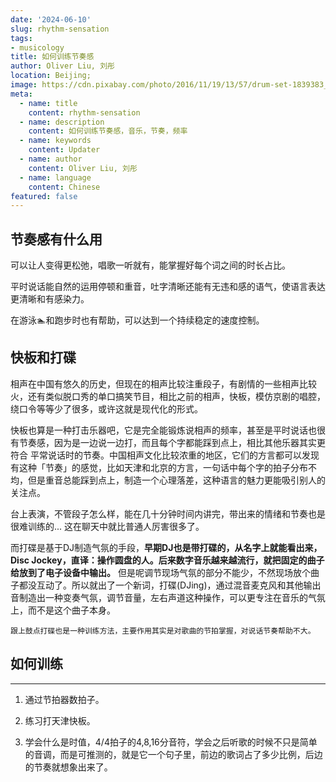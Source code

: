```yaml
---
date: '2024-06-10'
slug: rhythm-sensation
tags:
- musicology
title: 如何训练节奏感
author: Oliver Liu, 刘彤
location: Beijing;
image: https://cdn.pixabay.com/photo/2016/11/19/13/57/drum-set-1839383_960_720.jpg
meta:
  - name: title
    content: rhythm-sensation
  - name: description
    content: 如何训练节奏感，音乐，节奏，频率
  - name: keywords
    content: Updater
  - name: author
    content: Oliver Liu, 刘彤
  - name: language
    content: Chinese
featured: false
---
```


## 节奏感有什么用

可以让人变得更松弛，唱歌一听就有，能掌握好每个词之间的时长占比。

平时说话能自然的运用停顿和重音，吐字清晰还能有无违和感的语气，使语言表达更清晰和有感染力。

在游泳🏊和跑步时也有帮助，可以达到一个持续稳定的速度控制。


## 快板和打碟

相声在中国有悠久的历史，但现在的相声比较注重段子，有剧情的一些相声比较火，还有类似脱口秀的单口搞笑节目，相比之前的相声，快板，模仿京剧的唱腔，绕口令等等少了很多，或许这就是现代化的形式。

快板也算是一种打击乐器吧，它是完全能锻炼说相声的频率，甚至是平时说话也很有节奏感，因为是一边说一边打，而且每个字都能踩到点上，相比其他乐器其实更符合
平常说话时的节奏。中国相声文化比较浓重的地区，它们的方言都可以发现有这种「节奏」的感觉，比如天津和北京的方言，一句话中每个字的拍子分布不均，但是重音总能踩到点上，制造一个心理落差，这种语言的魅力更能吸引别人的关注点。

台上表演，不管段子怎么样，能在几十分钟时间内讲完，带出来的情绪和节奏也是很难训练的... 这在聊天中就比普通人厉害很多了。


而打碟是基于DJ制造气氛的手段，**早期DJ也是带打碟的，从名字上就能看出来，Disc Jockey，直译：操作圆盘的人。后来数字音乐越来越流行，就把固定的曲子给放到了电子设备中输出。**
但是呢调节现场气氛的部分不能少，不然现场放个曲子都没互动了。所以就出了一个新词，打碟(DJing)，通过混音麦克风和其他输出音制造出一种变奏气氛，调节音量，左右声道这种操作，可以更专注在音乐的气氛上，而不是这个曲子本身。

`跟上鼓点打碟也是一种训练方法，主要作用其实是对歌曲的节拍掌握，对说话节奏帮助不大。`


## 如何训练

--- 

1. 通过节拍器数拍子。

2. 练习打天津快板。

3. 学会什么是时值，4/4拍子的4,8,16分音符，学会之后听歌的时候不只是简单的音调，而是可推测的，就是它一个句子里，前边的歌词占了多少比例，后边的节奏就想象出来了。

